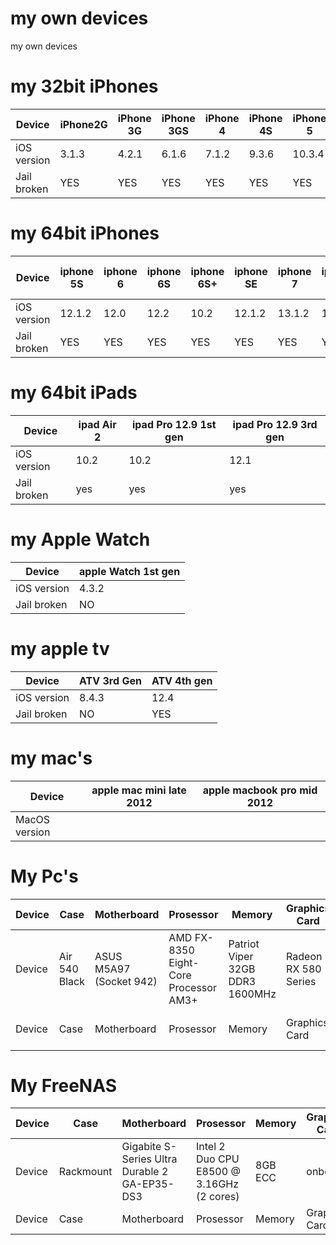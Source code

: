 # my own devices
my own devices

# my 32bit iPhones
| Device      | iPhone2G | iPhone 3G | iPhone 3GS| iPhone 4 | iPhone 4S | iPhone 5 | iPhone 5C | 
| ---------- | ---------- | ---------- | ---------- | ---------- | ---------- | ---------- |---------- |
| iOS version | 3.1.3 | 4.2.1 |6.1.6 | 7.1.2 | 9.3.6 | 10.3.4 | 10.3.3 | 
| Jail broken | YES | YES | YES | YES | YES | YES | YES |


# my 64bit iPhones
| Device | iphone 5S | iphone 6 | iphone 6S | iphone 6S+ | iphone SE |iphone 7 | iphone 8+ | iphone 11 Pro Max |
| ---------- | ---------- | ---------- | ---------- | ---------- | ---------- | ---------- |---------- |---------- |
| iOS version | 12.1.2 | 12.0 | 12.2 |  10.2| 12.1.2 | 13.1.2 | 11.0 |13.0 |
| Jail broken | YES | YES | YES | YES | YES |YES | YES |  NO |


# my 64bit iPads
| Device | ipad Air 2 | ipad Pro 12.9 1st gen | ipad Pro 12.9 3rd gen |
| ---------- | ---------- | ---------- | ---------- | 
| iOS version | 10.2 | 10.2 | 12.1 | 
| Jail broken | yes | yes | yes | 


# my Apple Watch
| Device | apple Watch 1st gen | 
| ---------- | ---------- | 
| iOS version | 4.3.2 |  
| Jail broken | NO |  


# my apple tv
| Device | ATV 3rd Gen | ATV 4th gen | 
| ---------- | ---------- | ---------- |  
| iOS version | 8.4.3 | 12.4 |  
| Jail broken | NO | YES |   


# my mac's
| Device | apple mac mini late 2012  | apple macbook pro mid 2012 | 
| ---------- | ---------- | ---------- |  
| MacOS version |  |  |  


# My Pc's
| Device | Case | Motherboard  | Prosessor | Memory | Graphics Card | PSU | SSD | HDD | OS |
| ---------- | ---------- | ----------  | ---------- | ---------- | ---------- | ---------- | ---------- | ---------- | ---------- |
| Device | Air 540 Black | ASUS M5A97 (Socket 942) | AMD FX-8350 Eight-Core Processor AM3+| Patriot Viper 32GB DDR3 1600MHz | Radeon RX 580 Series | PSU | SanDisk SDSSDH3500G (SSD) | WDC WD5000BPVT-16HXZT3 | Windows 10 Pro 64-bit |
| Device | Case | Motherboard  | Prosessor | Memory | Graphics Card | PSU | SSD | HDD | Windows 10 Pro 64-bit |


# My FreeNAS
| Device | Case | Motherboard  | Prosessor | Memory | Graphics Card | PSU | SSD | HDD | OS |
| ---------- | ---------- | ----------  | ---------- | ---------- | ---------- | ---------- | ---------- | ---------- | ---------- |
| Device | Rackmount | Gigabite S-Series Ultra Durable 2 GA-EP35-DS3  | Intel 2 Duo CPU E8500 @ 3.16GHz (2 cores) | 8GB ECC| onboard | PSU | 32GB USB | 15x4TB | 11.2.U7 |
| Device | Case | Motherboard  | Prosessor | Memory | Graphics Card | PSU | SSD | HDD | HDD |


